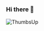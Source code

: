 ### Hi there 👋

<!--
**williamsalvian/williamsalvian** is a ✨ _special_ ✨ repository because its `README.md` (this file) appears on your GitHub profile.

Here are some ideas to get you started:

- 🔭 I’m currently working on ...
- 🌱 I’m currently learning Fullstack Javascript...
- 👯 I’m looking to collaborate on ...
- 🤔 I’m looking for help with ...
- 💬 Ask me about ...
- 📫 How to reach me: ...
- 😄 Pronouns: he/him/his...
- ⚡ Fun fact: I love Basketball and Mixed Martial Arts...
--> <img src="https://media1.giphy.com/media/111ebonMs90YLu/200.gif" alt="ThumbsUp">
